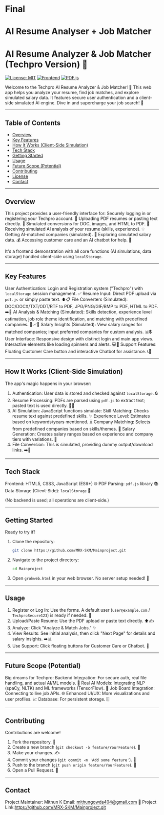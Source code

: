 # Final
AI Resume Analyser + Job Matcher
=======
# AI Resume Analyzer & Job Matcher (Techpro Version) 🚀

[![License: MIT](https://img.shields.io/badge/License-MIT-yellow.svg)](https://opensource.org/licenses/MIT)
[![Frontend](https://img.shields.io/badge/Frontend-HTML%2FCSS%2FJS-orange.svg)](#tech-stack)
[![PDF.js](https://img.shields.io/badge/PDF%20Parsing-PDF.js-red.svg)](#tech-stack)

Welcome to the Techpro AI Resume Analyzer & Job Matcher! 🎉 This web app helps you analyze your resume, find job matches, and explore simulated salary data. It features secure user authentication and a client-side simulated AI engine. Dive in and supercharge your job search! 💼

---

## Table of Contents
- [Overview](#overview)
- [Key Features](#key-features)
- [How It Works (Client-Side Simulation)](#how-it-works-client-side-simulation)
- [Tech Stack](#tech-stack)
- [Getting Started](#getting-started)
- [Usage](#usage)
- [Future Scope (Potential)](#future-scope-potential)
- [Contributing](#contributing)
- [License](#license)
- [Contact](#contact)

---

## Overview

This project provides a user-friendly interface for:
 Securely logging in or registering your Techpro account. 🔐
 Uploading PDF resumes or pasting text directly. 📄
 Simulated conversions for DOC, images, and HTML to PDF. 🔄
 Receiving simulated AI analysis of your resume (skills, experience). 💡
 Getting AI-matched companies (simulated). 🏢
 Exploring simulated salary data. 💰
 Accessing customer care and an AI chatbot for help. 💬

It's a frontend demonstration with all core functions (AI simulations, data storage) handled client-side using `localStorage`.

---

## Key Features

 User Authentication: Login and Registration system ("Techpro") with `localStorage` session management. ✅
 Resume Input: Direct PDF upload via `pdf.js` or simply paste text. ⬆️📋
 File Converters (Simulated): DOC/DOCX/TXT/ODT/RTF to PDF, JPG/PNG/GIF/BMP to PDF, HTML to PDF. ➡️📁
 AI Analysis & Matching (Simulated): Skills detection, experience level estimation, job role theme identification, and matching with predefined companies. 🎯📈🤝
 Salary Insights (Simulated): View salary ranges for matched companies; input preferred companies for custom analysis. 📊💲
 User Interface: Responsive design with distinct login and main app views. Interactive elements like loading spinners and alerts. 💻📱
 Support Features: Floating Customer Care button and interactive Chatbot for assistance. 📞🤖

---

## How It Works (Client-Side Simulation)

The app's magic happens in your browser:

1.  Authentication: User data is stored and checked against `localStorage`. 🔒
2.  Resume Processing: PDFs are parsed using `pdf.js` to extract text; pasted text is used directly. 📖📝
3.  AI Simulation: JavaScript functions simulate:
     Skill Matching: Checks resume text against predefined skills. ✨
     Experience Level: Estimates based on keywords/years mentioned. ⏳
     Company Matching: Selects from predefined companies based on skills/themes. 🏢
     Salary Generation: Creates salary ranges based on experience and company tiers with variations. 💸
4.  File Conversion: This is simulated, providing dummy output/download links. ➡️📁

---

## Tech Stack

 Frontend: HTML5, CSS3, JavaScript (ES6+) 🌐
 PDF Parsing: `pdf.js` library 📚
 Data Storage (Client-Side): `localStorage` 💾

(No backend is used; all operations are client-side.)

---

## Getting Started

Ready to try it?

1.  Clone the repository:
    ```bash
    git clone https://github.com/MRX-SKM/Mainproject.git
    ```
2.  Navigate to the project directory:
    ```bash
    cd Mainproject
    ```
3.  Open `grokweb.html` in your web browser. No server setup needed! 🎉

---

## Usage

1.  Register or Log In: Use the forms. A default user (`user@example.com` / `TechproSecure123`) is ready if needed. 👤
2.  Upload/Paste Resume: Use the PDF upload or paste text directly. ⬆️✍️
3.  Analyze: Click "Analyze & Match Jobs." ✨
4.  View Results: See initial analysis, then click "Next Page" for details and salary insights. ➡️📊
5.  Use Support: Click floating buttons for Customer Care or Chatbot. 🤝

---

## Future Scope (Potential)

Big dreams for Techpro:
 Backend Integration: For secure auth, real file handling, and actual AI/ML models. 🚀
 Real AI Models: Integrating NLP (spaCy, NLTK) and ML frameworks (TensorFlow). 🧠
 Job Board Integration: Connecting to live job APIs. 🌐
 Enhanced UI/UX: More visualizations and user profiles. 📈
 Database: For persistent storage. 🗄️

---

## Contributing

Contributions are welcome!
1.  Fork the repository. 🍴
2.  Create a new branch (`git checkout -b feature/YourFeature`). 🌿
3.  Make your changes. ✍️
4.  Commit your changes (`git commit -m 'Add some feature'`). 💾
5.  Push to the branch (`git push origin feature/YourFeature`). 🚀
6.  Open a Pull Request. 🌟

---

## Contact

 Project Maintainer: Mithun K
 Email: mithungowda404@gmail.com 📧
 Project Link:https://github.com/MRX-SKM/Mainproject.git
